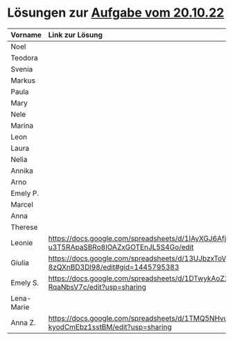 # Lösungen zur [Aufgabe vom 20.10.22](https://github.com/die-macher/unterricht/blob/main/2022-10-20.md)


| Vorname    | Link zur Lösung |
|:---------- |:--------------- |
| Noel       |[                 ](https://docs.google.com/spreadsheets/d/1Tl8LI55Hjic5i_PXzFa5_R1JFRGwtGWMOH-Olbj0WHs/edit#gid=1445795383)|
| Teodora    |                 |
| Svenia     |                 |
| Markus     |                 |
| Paula      |                 |
| Mary       |                 |
| Nele       |                 |
| Marina     |                 |
| Leon       |                 |
| Laura      |                 |
| Nelia      |                 |
| Annika     |                 |
| Arno       |                 |
| Emely P.   |                 |
| Marcel     |                 |
| Anna       |                 |
| Therese    |                 |
| Leonie     | https://docs.google.com/spreadsheets/d/1IAyXGJ6AfjpB-u3T5RApaSBRo8IOAZxGOTEnJL5S4Go/edit                |
| Giulia     | https://docs.google.com/spreadsheets/d/13UJbzxToVva-J6KnaXtboHD4E9t8v3-8zQXnBD3Dl98/edit#gid=1445795383                |
| Emely S.   |  https://docs.google.com/spreadsheets/d/1DTwykAoZ2FjT2eqiyrcG1oicctMrE6p81-RqaNbsV7c/edit?usp=sharing               |
| Lena-Marie |                 |
| Anna Z.    |  https://docs.google.com/spreadsheets/d/1TMQ5NHvuExfYqNUFYT5xhZUXccJ-kyodCmEbz1sstBM/edit?usp=sharing               |
